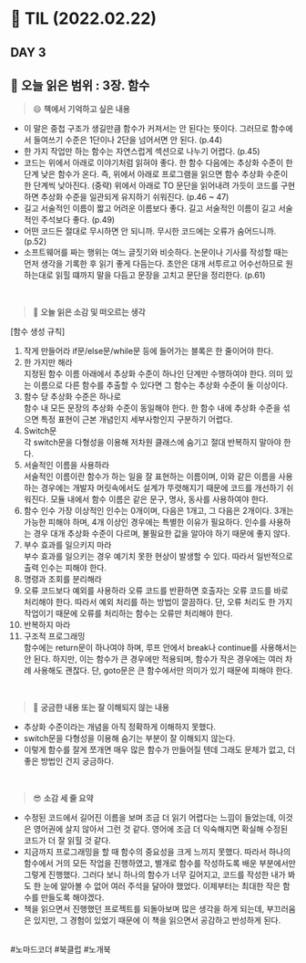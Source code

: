 # :pencil: TIL (2022.02.22)
## DAY 3
:book: 오늘 읽은 범위 : 3장. 함수
---
> :smile: **책에서 기억하고 싶은 내용**
 + 이 말은 중첩 구조가 생길만큼 함수가 커져서는 안 된다는 뜻이다. 그러므로 함수에서 들여쓰기 수준은 1단이나 2단을 넘어서면 안 된다. (p.44) 
 + 한 가지 작업만 하는 함수는 자연스럽게 섹션으로 나누기 어렵다. (p.45)
 + 코드는 위에서 아래로 이야기처럼 읽혀야 좋다. 한 함수 다음에는 추상화 수준이 한 단계 낮은 함수가 온다. 즉, 위에서 아래로 프로그램을 읽으면 함수 추상화 수준이 한 단계씩 낮아진다. (중략) 위에서 아래로 TO 문단을 읽어내려 가듯이 코드를 구현하면 추상화 수준을 일관되게 유지하기 쉬워진다. (p.46 ~ 47)
 + 길고 서술적인 이름이 짧고 어려운 이름보다 좋다. 길고 서술적인 이름이 길고 서술적인 주석보다 좋다. (p.49)
 + 어떤 코드든 절대로 무시하면 안 되니까. 무시한 코드에는 오류가 숨어드니까. (p.52)
 + 소프트웨어를 짜는 행위는 여느 글짓기와 비슷하다. 논문이나 기사를 작성할 때는 먼저 생각을 기록한 후 읽기 좋게 다듬는다. 초안은 대개 서투르고 어수선하므로 원하는대로 읽힐 떄까지 말을 다듬고 문장을 고치고 문단을 정리한다. (p.61)
 <br>
 
> :thinking: **오늘 읽은 소감 및 떠오르는 생각**  
 
 [함수 생성 규칙]  
  1. 작게 만들어라
     if문/else문/while문 등에 들어가는 블록은 한 줄이어야 한다.
  2. 한 가지만 해라  
     지정된 함수 이름 아래에서 추상화 수준이 하나인 단계만 수행하여야 한다. 의미 있는 이름으로 다른 함수를 추출할 수 있다면 그 함수는 추상화 수준이 둘 이상이다.
  3. 함수 당 추상화 수준은 하나로  
     함수 내 모든 문장의 추상화 수준이 동일해야 한다. 한 함수 내에 추상화 수준을 섞으면 특정 표현이 근본 개념인지 세부사항인지 구분하기 어렵다.
  4. Switch문  
     각 switch문을 다형성을 이용해 저차원 클래스에 숨기고 절대 반복하지 말아야 한다.
  5. 서술적인 이름을 사용하라  
     서술적인 이름이란 함수가 하는 일을 잘 표현하는 이름이며, 이와 같은 이름을 사용하는 경우에는 개발자 머릿속에서도 설계가 뚜렷해지기 때문에 코드를 개선하기 쉬워진다. 모듈 내에서 함수 이름은 같은 문구, 명사, 동사를 사용하여야 한다.
   6. 함수 인수 
      가장 이상적인 인수는 0개이며, 다음은 1개고, 그 다음은 2개이다. 3개는 가능한 피해야 하며, 4개 이상인 경우에는 특별한 이유가 필요하다. 인수를 사용하는 경우 대개 추상화 수준이 다르며, 불필요한 값을 알아야 하기 때문에 좋지 않다.
   7. 부수 효과를 일으키지 마라  
      부수 효과를 일으키는 경우 예기치 못한 현상이 발생할 수 있다. 따라서 일반적으로 출력 인수는 피해야 한다.
   8. 명령과 조회를 분리해라  
   9. 오류 코드보다 예외를 사용하라
      오류 코드를 반환하면 호출자는 오류 코드를 바로 처리해야 한다. 따라서 예외 처리를 하는 방법이 깔끔하다. 단, 오류 처리도 한 가지 작업이기 때문에 오류를 처리하는 함수는 오류만 처리해야 한다.
   10. 반복하지 마라  
   11. 구조적 프로그래밍  
       함수에는 return문이 하나여야 하며, 루프 안에서 break나 continue를 사용해서는 안 된다. 하지만, 이는 함수가 큰 경우에만 적용되며, 함수가 작은 경우에는 여러 차례 사용해도 괜찮다. 단, goto문은 큰 함수에서만 의미가 있기 때문에 피해야 한다.
      
     
 <br>

> :mag_right: **궁금한 내용 또는 잘 이해되지 않는 내용**
 + 추상화 수준이라는 개념을 아직 정확하게 이해하지 못했다.
 + switch문을 다형성을 이용해 숨기는 부분이 잘 이해되지 않는다.
 + 이렇게 함수를 잘게 쪼개면 매우 많은 함수가 만들어질 텐데 그래도 문제가 없고, 더 좋은 방법인 건지 궁금하다.
 
 <br>
 
> :sunglasses: **소감 세 줄 요약**
 + 수정된 코드에서 길어진 이름을 보며 조금 더 읽기 어렵다는 느낌이 들었는데, 이것은 영어권에 살지 않아서 그런 것 같다. 영어에 조금 더 익숙해지면 확실해 수정된 코드가 더 잘 읽힐 것 같다.
 + 지금까지 프로그래밍을 할 때 함수의 중요성을 크게 느끼지 못했다. 따라서 하나의 함수에서 거의 모든 작업을 진행하였고, 별개로 함수를 작성하도록 배운 부분에서만 그렇게 진행했다. 그러다 보니 하나의 함수가 너무 길어지고, 코드를 작성한 내가 봐도 한 눈에 알아볼 수 없어 여러 주석을 달아야 했었다. 이제부터는 최대한 작은 함수를 만들도록 해야겠다.
 + 책을 읽으면서 진행했던 프로젝트를 되돌아보며 많은 생각을 하게 되는데, 부끄러움은 있지만, 그 경험이 있었기 때문에 이 책을 읽으면서 공감하고 반성하게 된다.
 
 <br>
 #노마드코더 #북클럽 #노개북